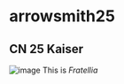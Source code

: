 # arrowsmith25
## CN 25 **Kaiser**
![image](https://github.com/user-attachments/assets/f6f65fc7-68c5-404b-b27d-705636bcf014)
This is *Fratellia*

